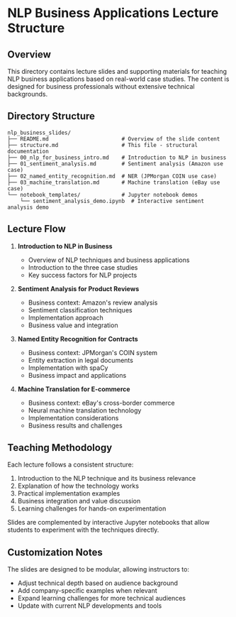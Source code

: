 # NLP Business Applications Lecture Structure

## Overview

This directory contains lecture slides and supporting materials for teaching NLP business applications based on real-world case studies. The content is designed for business professionals without extensive technical backgrounds.

## Directory Structure

```
nlp_business_slides/
├── README.md                       # Overview of the slide content
├── structure.md                    # This file - structural documentation
├── 00_nlp_for_business_intro.md    # Introduction to NLP in business
├── 01_sentiment_analysis.md        # Sentiment analysis (Amazon use case)
├── 02_named_entity_recognition.md  # NER (JPMorgan COIN use case)
├── 03_machine_translation.md       # Machine translation (eBay use case)
└── notebook_templates/             # Jupyter notebook demos
    └── sentiment_analysis_demo.ipynb  # Interactive sentiment analysis demo
```

## Lecture Flow

1. **Introduction to NLP in Business**
   - Overview of NLP techniques and business applications
   - Introduction to the three case studies
   - Key success factors for NLP projects

2. **Sentiment Analysis for Product Reviews**
   - Business context: Amazon's review analysis
   - Sentiment classification techniques
   - Implementation approach
   - Business value and integration

3. **Named Entity Recognition for Contracts**
   - Business context: JPMorgan's COIN system
   - Entity extraction in legal documents
   - Implementation with spaCy
   - Business impact and applications

4. **Machine Translation for E-commerce**
   - Business context: eBay's cross-border commerce
   - Neural machine translation technology
   - Implementation considerations
   - Business results and challenges

## Teaching Methodology

Each lecture follows a consistent structure:
1. Introduction to the NLP technique and its business relevance
2. Explanation of how the technology works
3. Practical implementation examples
4. Business integration and value discussion
5. Learning challenges for hands-on experimentation

Slides are complemented by interactive Jupyter notebooks that allow students to experiment with the techniques directly.

## Customization Notes

The slides are designed to be modular, allowing instructors to:
- Adjust technical depth based on audience background
- Add company-specific examples when relevant
- Expand learning challenges for more technical audiences
- Update with current NLP developments and tools 